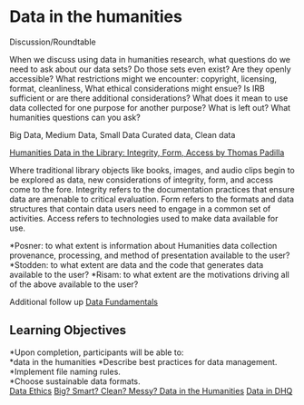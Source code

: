# Data in the humanities 

Discussion/Roundtable 

When we discuss using data in humanities research, what questions do we need to ask about our data sets?
Do those sets even exist? 
Are they openly accessible? 
What restrictions might we encounter: copyright, licensing, format, cleanliness, 
What ethical considerations might ensue? Is IRB sufficient or are there additional considerations?
What does it mean to use data collected for one purpose for another purpose? What is left out? What humanities questions can you ask? 




Big Data, Medium Data, Small Data
Curated data, Clean data



[Humanities Data in the Library: Integrity, Form, Access by Thomas Padilla](http://www.dlib.org/dlib/march16/padilla/03padilla.html)

Where traditional library objects like books, images, and audio clips begin to be explored as data, new considerations of integrity, form, and access come to the fore. Integrity refers to the documentation practices that ensure data are amenable to critical evaluation. Form refers to the formats and data structures that contain data users need to engage in a common set of activities. Access refers to technologies used to make data available for use.

*Posner: to what extent is information about Humanities data collection provenance, processing, and method of presentation available to the user?
*Stodden: to what extent are data and the code that generates data available to the user?
*Risam: to what extent are the motivations driving all of the above available to the user?

Additional follow up
[Data Fundamentals](https://pow123.github.io/UWI-Mona/02-starting-with-data.html) 
## Learning Objectives  
*Upon completion, participants will be able to:  
*data in the humanities 
*Describe best practices for data management.  
*Implement file naming rules.  
*Choose sustainable data formats.  
[Data Ethics](https://pow123.github.io/UWI-Mona/02-starting-with-data.html) 
[Big? Smart? Clean? Messy? Data in the Humanities](http://journalofdigitalhumanities.org/2-3/big-smart-clean-messy-data-in-the-humanities/) 
[Data in DHQ](http://www.digitalhumanities.org/dhq/findIt?queryString=data+AND+idno%40type%3ADHQarticle-id)